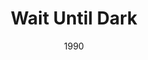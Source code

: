 ---
layout: productions
title: Wait Until Dark
date: 1990
featured_image: 
category:
Theatre: Players by the Sea
cast:
  Carlino: Michael Lipp
crew:
external_links:
---